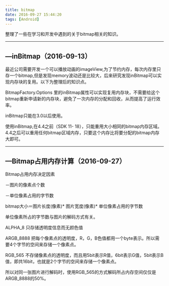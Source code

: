 ```yaml
---
title: bitmap
date: 2016-09-27 15:44:20
tags: [Android]
---
```

整理了一些在学习和开发中遇到的关于bitmap相关的知识。

---


—inBitmap（2016-09-13）
-----

最近公司需要开发一个可以播放动画的imageView,为了节约内存，每次内存里只存一个bitmap,但是发现memory波动还是比较大，后来研究发现inBitmap可以实现内存块的复用。以下为整理后的知识点。

BitmapFactory.Options 里的inBitmap属性可以实现复用内存块，不需要给这个bitmap重新申请新的内存块，避免了一次内存的分配和回收，从而提高了运行效率。


inBitmap只能在3.0以后使用。


使用inBitmap,在4.4之前（SDK 11- 18），只能重用大小相同的bitmap内存区域。4.4之后可以重用任何bitmap区域内存，只要这个内存比将要分配的bitmap内存大即可。

---


—Bitmap占用内存计算（2016-09-27）
-----


Bitmap占用内存决定因素

－图片的像素点个数

－单位像素占用的字节数

bitmap大小＝图片长度(像素)* 图片宽度(像素)* 单位像素占用的字节数


单位像素所占的字节数与图片的解码方式有关。


ALPHA_8 只存储透明度信息而无颜色值

ARGB_8888 把每个像素点的透明度，R，G，B色值都用一个byte表示。所以需要4个字节的空间来存储一个像素点。

RGB_565 不存储像素点的透明度，而且用5bit表示R值，6bit表示G值，5bit表示B值，即共16bit，也就是2个字节的空间来存储一个像素点。


所以对同一张图片进行解码时，使用RGB_565的方式解码所占内存空间仅仅是ARGB_8888的50%。